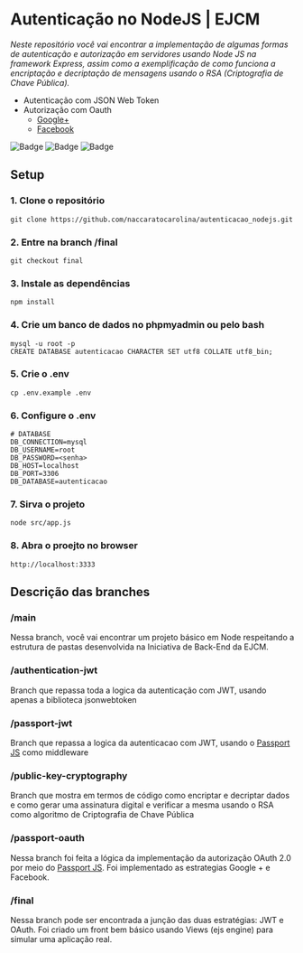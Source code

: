 # Autenticação no NodeJS | EJCM
*Neste repositório você vai encontrar a implementação de algumas formas de autenticação e autorização em servidores usando Node JS na framework Express, assim como a exemplificação de como funciona a encriptação e decriptação de mensagens usando o RSA (Criptografia de Chave Pública).*
* Autenticação com JSON Web Token <br />
* Autorização com Oauth <br />
  * [Google+](https://console.cloud.google.com)
  * [Facebook](https://developers.facebook.com)

![Badge](https://img.shields.io/badge/HTML5-E34F26?style=for-the-badge&logo=html5&logoColor=white)
![Badge](https://img.shields.io/badge/CSS3-1572B6?style=for-the-badge&logo=css3&logoColor=white)
![Badge](https://img.shields.io/badge/JavaScript-F7DF1E?style=for-the-badge&logo=javascript&logoColor=black)

## Setup
### 1. Clone o repositório
```
git clone https://github.com/naccaratocarolina/autenticacao_nodejs.git
```
### 2. Entre na branch /final
```
git checkout final
```
### 3. Instale as dependências
```
npm install
```
### 4. Crie um banco de dados no phpmyadmin ou pelo bash
```
mysql -u root -p
CREATE DATABASE autenticacao CHARACTER SET utf8 COLLATE utf8_bin;
```
### 5. Crie o .env
```
cp .env.example .env
```
### 6. Configure o .env
```
# DATABASE
DB_CONNECTION=mysql
DB_USERNAME=root
DB_PASSWORD=<senha>
DB_HOST=localhost
DB_PORT=3306
DB_DATABASE=autenticacao
```
### 7. Sirva o projeto
```
node src/app.js
```
### 8. Abra o proejto no browser
```
http://localhost:3333
```

## Descrição das branches

### /main
Nessa branch, você vai encontrar um projeto básico em Node respeitando a estrutura de pastas desenvolvida na Iniciativa de Back-End da EJCM.

### /authentication-jwt
Branch que repassa toda a logica da autenticação com JWT, usando apenas a biblioteca jsonwebtoken

### /passport-jwt
Branch que repassa a logica da autenticacao com JWT, usando o [Passport JS](http://www.passportjs.org/) como middleware

### /public-key-cryptography
Branch que mostra em termos de código como encriptar e decriptar dados e como gerar uma assinatura digital e verificar a mesma usando o RSA como algoritmo de Criptografia de Chave Pública

### /passport-oauth
Nessa branch foi feita a lógica da implementação da autorização OAuth 2.0 por meio do [Passport JS](http://www.passportjs.org/). Foi implementado as estrategias Google + e Facebook.

### /final
Nessa branch pode ser encontrada a junção das duas estratégias: JWT e OAuth. Foi criado um front bem básico usando Views (ejs engine) para simular uma aplicação real.
